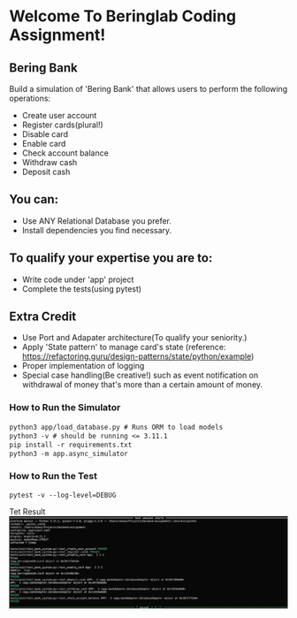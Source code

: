 # Welcome To Beringlab Coding Assignment!

## Bering Bank
Build a simulation of 'Bering Bank' that allows users to perform the following operations:
- Create user account
- Register cards(plural!)
- Disable card
- Enable card
- Check account balance
- Withdraw cash
- Deposit cash

## You can:
- Use ANY Relational Database you prefer.
- Install dependencies you find necessary.

## To qualify your expertise you are to:
- Write code under 'app' project
- Complete the tests(using pytest)


## Extra Credit
- Use Port and Adapater architecture(To qualify your seniority.)
- Apply 'State pattern' to manage card's state (reference: https://refactoring.guru/design-patterns/state/python/example)
- Proper implementation of logging
- Special case handling(Be creative!) such as event notification on withdrawal of money that's more than a certain amount of money.

### How to Run the Simulator 
```
python3 app/load_database.py # Runs ORM to load models
python3 -v # should be running <= 3.11.1
pip install -r requirements.txt
python3 -m app.async_simulator
```

### How to Run the Test
```
pytest -v --log-level=DEBUG
```
Tet Result 
![Example Image](./tests/Screenshot%202023-08-28%20at%2009.15.23.png)

